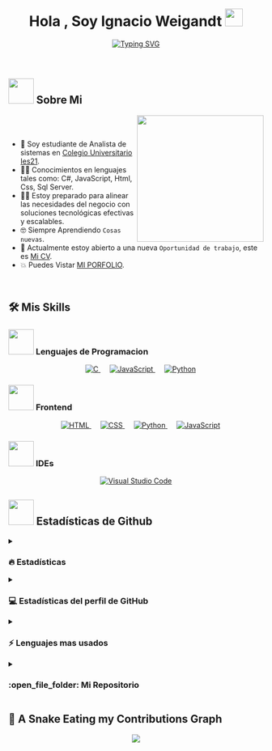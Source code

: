 <h1 align="center"><b>Hola , Soy Ignacio Weigandt </b><img src="https://media.giphy.com/media/hvRJCLFzcasrR4ia7z/giphy.gif" width="35"></h1>
<p align="center">
  <a href="https://git.io/typing-svg"><img src="https://readme-typing-svg.herokuapp.com?font=Fira+Code&pause=1000&color=F78809&width=435&lines=Analista+de+Sistemas+y+desarrollador+de+software" alt="Typing SVG" /></a>
</p>

<br>

## <picture><img src = "https://github.com/7oSkaaa/7oSkaaa/blob/main/Images/about_me.gif?raw=true" width = 50px></picture> Sobre Mi

<picture> <img align="right" src="https://github.com/7oSkaaa/7oSkaaa/blob/main/Images/Right_Side.gif?raw=true" width = 250px></picture>

<br><br>

- :school: Soy estudiante de Analista de sistemas en  [Colegio Universitario Ies21](https://www.ies21.edu.ar/).
- :technologist: Conocimientos en lenguajes tales como: C#, JavaScript, Html, Css, Sql Server.
- :student: Estoy preparado para alinear las necesidades del negocio con soluciones tecnológicas efectivas y escalables.
- :nerd_face: Siempre Aprendiendo `Cosas nuevas`.
- :thinking: Actualmente estoy abierto a una nueva `Oportunidad de trabajo`, este es [Mi CV]().
- :boom: Puedes Vistar [MI PORFOLIO](https://cutt.ly/Ahmed_Hossam_Website).
<br>


## 🛠️ Mis Skills

### <picture> <img src = "https://github.com/7oSkaaa/7oSkaaa/blob/main/Images/Programming_Languages.gif?raw=true" width = 50px>  </picture> Lenguajes de Programacion

<p align="center"> 
  &emsp; 
  <a href="https://www.cprogramming.com/" target="_blank"> 
    <img alt="C" src="https://img.shields.io/badge/C%23-%232370ED.svg?style=plastic&logo=c&logoColor=white">
  </a> 
  &emsp;
  <a href="https://developer.mozilla.org/en-US/docs/Web/JavaScript" target="_blank"> 
     <img alt="JavaScript" src="https://img.shields.io/badge/JavaScript%20-%23F7DF1E.svg?style=plastic&logo=javascript&logoColor=black">
   </a>
  &emsp;
   <a href="https://www.python.org" target="_blank">
    <img alt="Python" src="https://img.shields.io/badge/Python%20-%2314354C.svg?style=plastic&logo=python&logoColor=white">
  </a>
</p>

### <picture> <img src = "https://github.com/7oSkaaa/7oSkaaa/blob/main/Images/Front_End.gif?raw=true" width = 50px>  </picture> Frontend 
<p align="center"> 
  &emsp; 
  <a href="https://www.w3.org/html/" target="_blank"> 
   <img alt="HTML" src="https://img.shields.io/badge/HTML5%20-%23E34F26.svg?style=plastic&logo=html5&logoColor=white">
  </a>   
  &emsp;
  <a href="https://www.w3schools.com/css/" target="_blank">
    <img alt="CSS" src="https://img.shields.io/badge/CSS%20-%231572B6.svg?style=plastic&logo=css3&logoColor=white">
  </a> 
  &emsp;
  <a href="https://www.python.org" target="_blank">
    <img alt="Python" src="https://img.shields.io/badge/react-%2361DAFB.svg?style=plastic&logo=React&logoColor=black">
  </a>
  &emsp;
  <a href="https://developer.mozilla.org/en-US/docs/Web/JavaScript" target="_blank"> 
     <img alt="JavaScript" src="https://img.shields.io/badge/JavaScript%20-%23F7DF1E.svg?style=plastic&logo=javascript&logoColor=black">
   </a>
</p>

### <picture> <img src = "https://github.com/7oSkaaa/7oSkaaa/blob/main/Images/IDEs.gif?raw=true" width = 50px>  </picture> IDEs
 
<p align="center">
  &emsp;
    <a href="#"><img alt="Visual Studio Code" src="https://img.shields.io/badge/Visual%20Studio%20Code-0078d7.svg?style=plastic&logo=visual-studio-code&logoColor=white"></a>
  &emsp;
</p>

## <picture> <img src = "https://github.com/7oSkaaa/7oSkaaa/blob/main/Images/Statistics.gif?raw=true" width = 50px>  </picture> Estadísticas de Github

<details><summary><h3> 🔥 Estadísticas</h3></summary>

----	

<p align="center"><img src= https://github-readme-streak-stats.herokuapp.com/?user=ignacioweigandt&theme=vue-dark&hide_border=true /></p>

</details>
  
<details><summary><h3>💻 Estadísticas del perfil de GitHub</h3></summary>

----
	
<p align="center"><img src= https://github-readme-stats.vercel.app/api?username=ignacioweigandt&theme=vue-dark&show_icons=true&hide_border=true&count_private=true></p>
  </p>
</details>

<details><summary><h3>⚡ Lenguajes mas usados</h3></summary>

----
	
![ignacioweigandt's Top Languages](https://github-readme-stats.vercel.app/api/top-langs/?username=ignacioweigandt&theme=vue-dark&show_icons=true&hide_border=true&layout=compact)

 
</details>

<details><summary><h3> :open_file_folder: Mi Repositorio </h3></summary>

----
	
<div>
  <p align="center">
	<a href="https://github.com/ignacioweigandt/pryWeigandtIE">
      		<img src="https://github-readme-stats.vercel.app/api/pin/?username=ignacioweigandt&repo=pryWeigandtIE&theme=tokyonight" alt="GitHub Stats" />
    	</a>
<a href="https://github.com/ignacioweigandt/TP-Integrador-Lab3">
      		<img src="https://github-readme-stats.vercel.app/api/pin/?username=ignacioweigandt&repo=TP-Integrador-Lab3&theme=tokyonight" alt="GitHub Stats" />
    	</a>

  </p>
</div>
</details>

## 🐍 A Snake Eating my Contributions Graph
	
<p align = "center">
<img src = "https://raw.githubusercontent.com/ignacioweigandt/ignacioweigandt/output/github-contribution-grid-snake-dark.svg)"/>
</p>


<!--
**ignacioweigandt/ignacioweigandt** is a ✨ _special_ ✨ repository because its `README.md` (this file) appears on your GitHub profile.

Here are some ideas to get you started:

- 🔭 I’m currently working on ...
- 🌱 I’m currently learning ...
- 👯 I’m looking to collaborate on ...
- 🤔 I’m looking for help with ...
- 💬 Ask me about ...
- 📫 How to reach me: ...
- 😄 Pronouns: ...
- ⚡ Fun fact: ...
-->
